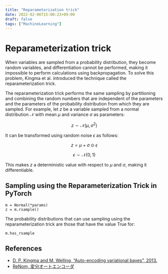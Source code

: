 ```yaml
---
title: "Reparameterization trick"
date: 2022-02-06T15:00:23+09:00
draft: false
tags: ["MachineLearning"] 
---
```

<!--more-->
# Reparameterization trick
When variables are sampled from a probability distribution, they become random variables, and differentiation cannot be performed, making it impossible to perform calculations using backpropagation. To solve this problem, Kingma et al. introduced the technique called the reparameterization trick.

The reparameterization trick performs the same sampling by partitioning and combining the random numbers that are independent of the parameters and the parameters of the probability distribution from which they are sampled. For example, let $z$ be a variable sampled from a normal distribution $\mathcal{N}$ with mean $\mu$ and variance $\sigma$ as parameters:

$$z \sim \mathcal{N}(\mu, \sigma^2)$$

It can be transformed using random noise $\epsilon$ as follows:

$$z = \mu + \sigma \odot \epsilon$$

$$\epsilon \sim \mathcal{N}(0,1) $$

This makes $z$ a deterministic value with respect to $\mu$ and $\sigma$, making it differentiable.

## Sampling using the Reparameterization Trick in PyTorch
```
m = Normal(*params)
z = m.rsample()
```
The probability distributions that can use sampling using the reparameterization trick are those that have the value True for:
```
m.has_rsample
```

## References
- [D. P. Kingma and M. Welling, “Auto-encoding variational bayes”, 2013.](https://arxiv.org/abs/1312.6114)
- [ReNom, 変分オートエンコーダ](https://www.renom.jp/ja/notebooks/tutorial/generative-model/VAE/notebook.html)
